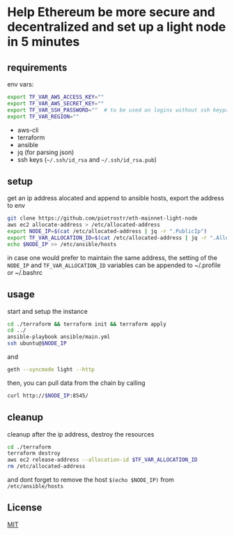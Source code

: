 # Help Ethereum be more secure and decentralized and set up a light node in 5 minutes

## requirements

env vars:

```bash
export TF_VAR_AWS_ACCESS_KEY=""
export TF_VAR_AWS_SECRET_KEY=""
export TF_VAR_SSH_PASSWORD=""  # to be used on logins without ssh keypair
export TF_VAR_REGION=""
```

- aws-cli
- terraform
- ansible
- jq (for parsing json)
- ssh keys (`~/.ssh/id_rsa` and `~/.ssh/id_rsa.pub`)

## setup

get an ip address alocated and append to ansible hosts, export the address to env

```bash
git clone https://github.com/piotrostr/eth-mainnet-light-node
aws ec2 allocate-address > /etc/allocated-address
export NODE_IP=$(cat /etc/allocated-address | jq -r ".PublicIp")
export TF_VAR_ALLOCATION_ID=$(cat /etc/allocated-address | jq -r ".AllocationId")
echo $NODE_IP >> /etc/ansible/hosts
```

in case one would prefer to maintain the same address, the setting of the `NODE_IP`
and `TF_VAR_ALLOCATION_ID` variables can be appended to ~/.profile or ~/.bashrc

## usage

start and setup the instance

```bash
cd ./terraform && terraform init && terraform apply
cd ../
ansible-playbook ansible/main.yml
ssh ubuntu@$NODE_IP
```

and

```bash
geth --syncmode light --http
```

then, you can pull data from the chain by calling

```bash
curl http://$NODE_IP:8545/
```

## cleanup

cleanup after the ip address, destroy the resources

```bash
cd ./terraform
terraform destroy
aws ec2 release-address --allocation-id $TF_VAR_ALLOCATION_ID
rm /etc/allocated-address
```

and dont forget to remove the host `$(echo $NODE_IP)` from `/etc/ansible/hosts`

## License

[MIT](https://github.com/piotrostr/bsc-full-node/blob/main/LICENSE)
